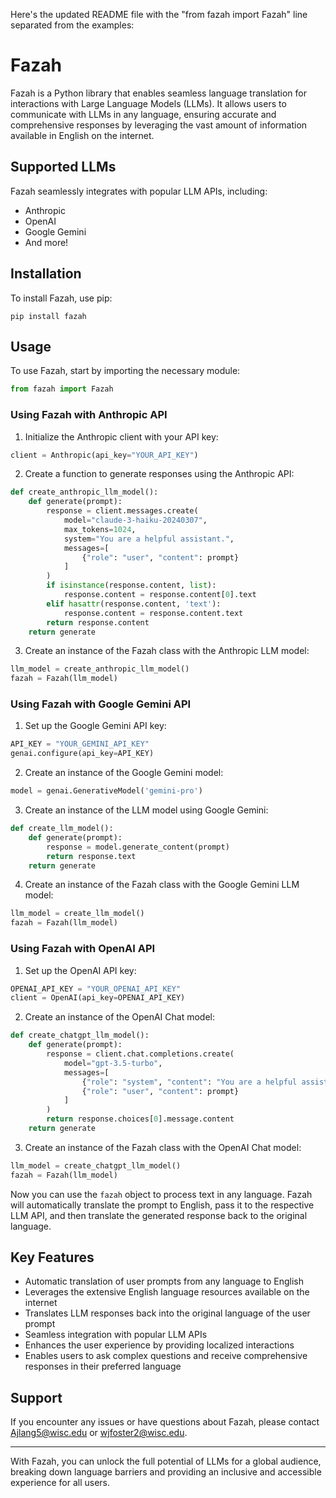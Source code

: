 Here's the updated README file with the "from fazah import Fazah" line separated from the examples:

# Fazah

Fazah is a Python library that enables seamless language translation for interactions with Large Language Models (LLMs). It allows users to communicate with LLMs in any language, ensuring accurate and comprehensive responses by leveraging the vast amount of information available in English on the internet.

## Supported LLMs

Fazah seamlessly integrates with popular LLM APIs, including:

- Anthropic
- OpenAI
- Google Gemini
- And more!

## Installation

To install Fazah, use pip:

```
pip install fazah
```

## Usage

To use Fazah, start by importing the necessary module:

```python
from fazah import Fazah
```

### Using Fazah with Anthropic API

1. Initialize the Anthropic client with your API key:

```python
client = Anthropic(api_key="YOUR_API_KEY")
```

2. Create a function to generate responses using the Anthropic API:

```python
def create_anthropic_llm_model():
    def generate(prompt):
        response = client.messages.create(
            model="claude-3-haiku-20240307",
            max_tokens=1024,
            system="You are a helpful assistant.",
            messages=[
                {"role": "user", "content": prompt}
            ]
        )
        if isinstance(response.content, list):
            response.content = response.content[0].text
        elif hasattr(response.content, 'text'):
            response.content = response.content.text
        return response.content
    return generate
```

3. Create an instance of the Fazah class with the Anthropic LLM model:

```python
llm_model = create_anthropic_llm_model()
fazah = Fazah(llm_model)
```

### Using Fazah with Google Gemini API

1. Set up the Google Gemini API key:

```python
API_KEY = "YOUR_GEMINI_API_KEY"
genai.configure(api_key=API_KEY)
```

2. Create an instance of the Google Gemini model:

```python
model = genai.GenerativeModel('gemini-pro')
```

3. Create an instance of the LLM model using Google Gemini:

```python
def create_llm_model():
    def generate(prompt):
        response = model.generate_content(prompt)
        return response.text
    return generate
```

4. Create an instance of the Fazah class with the Google Gemini LLM model:

```python
llm_model = create_llm_model()
fazah = Fazah(llm_model)
```

### Using Fazah with OpenAI API

1. Set up the OpenAI API key:

```python
OPENAI_API_KEY = "YOUR_OPENAI_API_KEY"
client = OpenAI(api_key=OPENAI_API_KEY)
```

2. Create an instance of the OpenAI Chat model:

```python
def create_chatgpt_llm_model():
    def generate(prompt):
        response = client.chat.completions.create(
            model="gpt-3.5-turbo",
            messages=[
                {"role": "system", "content": "You are a helpful assistant."},
                {"role": "user", "content": prompt}
            ]
        )
        return response.choices[0].message.content
    return generate
```

3. Create an instance of the Fazah class with the OpenAI Chat model:

```python
llm_model = create_chatgpt_llm_model()
fazah = Fazah(llm_model)
```

Now you can use the `fazah` object to process text in any language. Fazah will automatically translate the prompt to English, pass it to the respective LLM API, and then translate the generated response back to the original language.

## Key Features

- Automatic translation of user prompts from any language to English
- Leverages the extensive English language resources available on the internet
- Translates LLM responses back into the original language of the user prompt
- Seamless integration with popular LLM APIs
- Enhances the user experience by providing localized interactions
- Enables users to ask complex questions and receive comprehensive responses in their preferred language


## Support

If you encounter any issues or have questions about Fazah, please contact Ajlang5@wisc.edu or wjfoster2@wisc.edu.

---

With Fazah, you can unlock the full potential of LLMs for a global audience, breaking down language barriers and providing an inclusive and accessible experience for all users.